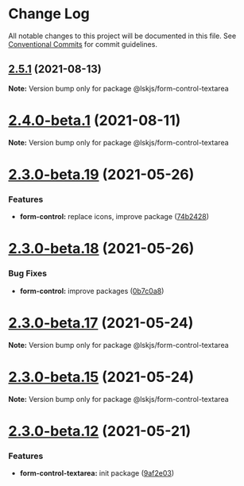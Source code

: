 # Change Log

All notable changes to this project will be documented in this file.
See [Conventional Commits](https://conventionalcommits.org) for commit guidelines.

## [2.5.1](https://github.com/lskjs/ux/compare/v2.4.0-beta.1...v2.5.1) (2021-08-13)

**Note:** Version bump only for package @lskjs/form-control-textarea





# [2.4.0-beta.1](https://github.com/lskjs/ux/compare/v2.3.0-beta.29...v2.4.0-beta.1) (2021-08-11)

**Note:** Version bump only for package @lskjs/form-control-textarea





# [2.3.0-beta.19](https://github.com/lskjs/ux/tree/master/packages/form-control-textarea/compare/v2.3.0-beta.18...v2.3.0-beta.19) (2021-05-26)


### Features

* **form-control:** replace icons, improve package ([74b2428](https://github.com/lskjs/ux/tree/master/packages/form-control-textarea/commit/74b2428eebd5b103ed9ed4fd93fbf3361a534d06))





# [2.3.0-beta.18](https://github.com/lskjs/ux/tree/master/packages/form-control-textarea/compare/v2.3.0-beta.17...v2.3.0-beta.18) (2021-05-26)


### Bug Fixes

* **form-control:** improve packages ([0b7c0a8](https://github.com/lskjs/ux/tree/master/packages/form-control-textarea/commit/0b7c0a822c2dd5d0619a035e4a9ac55e0fea929a))





# [2.3.0-beta.17](https://github.com/lskjs/ux/tree/master/packages/form-control-textarea/compare/v2.3.0-beta.15...v2.3.0-beta.17) (2021-05-24)

**Note:** Version bump only for package @lskjs/form-control-textarea





# [2.3.0-beta.15](https://github.com/lskjs/ux/tree/master/packages/form-control-textarea/compare/v2.3.0-beta.13...v2.3.0-beta.15) (2021-05-24)

**Note:** Version bump only for package @lskjs/form-control-textarea





# [2.3.0-beta.12](https://github.com/lskjs/ux/tree/master/packages/form-control-textarea/compare/v2.3.0-beta.12...v2.3.0-beta.12) (2021-05-21)


### Features

* **form-control-textarea:** init package ([9af2e03](https://github.com/lskjs/ux/tree/master/packages/form-control-textarea/commit/9af2e0350a2ea6ab60710b92dcc2f4e8795371a3))
